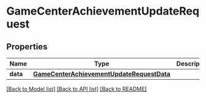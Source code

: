 # GameCenterAchievementUpdateRequest

## Properties
Name | Type | Description | Notes
------------ | ------------- | ------------- | -------------
**data** | [**GameCenterAchievementUpdateRequestData**](GameCenterAchievementUpdateRequestData.md) |  | 

[[Back to Model list]](../README.md#documentation-for-models) [[Back to API list]](../README.md#documentation-for-api-endpoints) [[Back to README]](../README.md)


